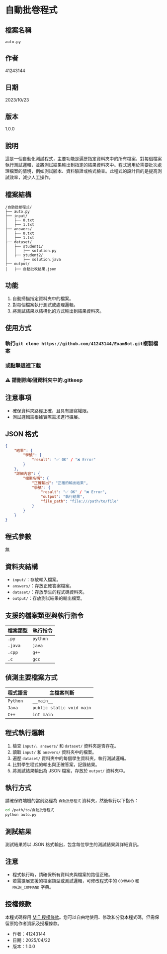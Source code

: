# 自動批卷程式

## 檔案名稱
`auto.py`

## 作者
41243144

## 日期
2023/10/23

## 版本
1.0.0

## 說明
這是一個自動化測試程式，主要功能是遍歷指定資料夾中的所有檔案，對每個檔案執行測試邏輯，並將測試結果輸出到指定的結果資料夾中。程式適用於需要批次處理檔案的情境，例如測試腳本、資料驗證或格式檢查。此程式的設計目的是提高測試效率，減少人工操作。

## 檔案結構
```
/自動批卷程式/
├── auto.py
├── input/
│   ├── 0.txt
│   ├── 1.txt
├── answers/
│   ├── 0.txt
│   ├── 1.txt
├── dataset/
│   ├── student1/
│   │   ├── solution.py
│   ├── student2/
│       ├── solution.java
├── output/
│   ├── 自動批改結果.json
```

## 功能
1. 自動掃描指定資料夾中的檔案。
2. 對每個檔案執行測試或處理邏輯。
3. 將測試結果以結構化的方式輸出到結果資料夾。

## 使用方式
### 執行`git clone https://github.com/41243144/ExamBot.git`複製檔案
### 或[點擊這裡下載](https://github.com/41243144/ExamBot/releases)
### ⚠️ 請刪除每個資料夾中的.gitkeep


## 注意事項
- 確保資料夾路徑正確，且具有讀寫權限。
- 測試邏輯需根據實際需求進行擴展。

## JSON 格式
```json
{
    "結果": {
        "學號": {
            "result": "✅ OK" / "❌ Error"
        }
    },
    "詳細內容": {
        "檔案名稱": {
            "正確輸出": "正確的輸出結果",
            "學號": {
                "result": "✅ OK" / "❌ Error",
                "output": "執行結果",
                "file_path": "file:///path/to/file"
            }
        }
    }
}
```

## 程式參數
無

## 資料夾結構
- `input/`：存放輸入檔案。
- `answers/`：存放正確答案檔案。
- `dataset/`：存放學生的程式碼資料夾。
- `output/`：存放測試結果的輸出檔案。

## 支援的檔案類型與執行指令
| 檔案類型 | 執行指令 |
|----------|----------|
| `.py`    | `python` |
| `.java`  | `java`   |
| `.cpp`   | `g++`    |
| `.c`     | `gcc`    |

## 偵測主要檔案方式
| 程式語言 | 主檔案判斷 |
|----------|----------|
| `Python`    | `__main__` |
| `Java`  | `public static void main`   |
| `C++`   | `int main`    |

## 程式執行邏輯
1. 檢查 `input/`、`answers/` 和 `dataset/` 資料夾是否存在。
2. 讀取 `input/` 和 `answers/` 資料夾中的檔案。
3. 遍歷 `dataset/` 資料夾中的每個學生資料夾，執行測試邏輯。
4. 比對學生程式的輸出與正確答案，記錄結果。
5. 將測試結果輸出為 JSON 檔案，存放於 `output/` 資料夾中。

## 執行方式
請確保終端機的當前路徑為 `自動批卷程式` 資料夾，然後執行以下指令：
```bash
cd /path/to/自動批卷程式
python auto.py
```

## 測試結果
測試結果將以 JSON 格式輸出，包含每位學生的測試結果與詳細資訊。

## 注意
- 程式執行時，請確保所有資料夾與檔案的路徑正確。
- 若需擴展支援的檔案類型或測試邏輯，可修改程式中的 `COMMAND` 和 `MAIN_COMMAND` 字典。

## 授權條款

本程式碼採用 [MIT 授權條款](https://opensource.org/licenses/MIT)。您可以自由地使用、修改和分發本程式碼，但需保留原始作者資訊及授權條款。

- 作者：41243144
- 日期：2025/04/22
- 版本：1.0.0
